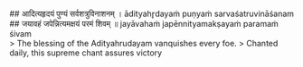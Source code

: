 <section>
<section data-markdown>
## आदित्यहृदयं पुण्यं सर्वशत्रुविनाशनम् ।
ādityahr̥dayaṁ puṇyaṁ sarvaśatruvināśanam
## जयावहं जपेन्नित्यमक्षयं परमं शिवम् ॥
jayāvahaṁ japēnnityamakṣayaṁ paramaṁ śivam
</section>
<section data-markdown>
> The blessing of the Adityahrudayam vanquishes every foe.
> Chanted daily, this supreme chant assures victory
</section>
</section>

<!--
<section data-markdown>
> “This supreme prayer, Ādityahrudayam, is the best amongst auspicious verses, it will destroy all sins, dispel all doubts, allay all worry and sorrow, anxiety and anguish, and increase the longevity of life. It gives complete prosperity.
</section>
<section data-markdown>
> This holy hymn dedicated to the Sun deity will result in destroying all enemies and bring you victory and never ending supreme bliss.
</section>
-->
